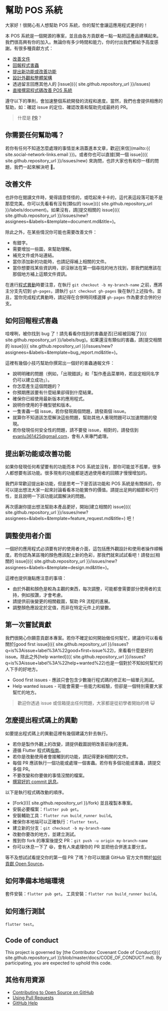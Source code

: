 # 幫助 POS 系統

大家好！很開心有人想幫助 POS 系統，你的幫忙會讓這應用程式更好的！

本 POS 系統是一個開源的專案，並且由各方貢獻者一點一點把這產品建構起來。我們很高興有你的加入。無論你有多少時間和能力，你的付出我們都給予高度感謝。有很多種貢獻方式：

- [改善文件](#改善文件)
- [回報程式害蟲](#如何回報程式害蟲)
- [提出新功能或改善功能](#提出新功能或改善功能)
- [設計外觀和整體架構](#調整使用者介面)
- 透過留言回應其他人的 [issue]({{ site.github.repository_url }}/issues)
- [直接撰寫程式碼改善 POS 系統](#怎麼提出程式碼上的異動)

遵守以下的準則，會加速整個系統開發的流程和進度。當然，我們也會提供相應的幫助，如：確認 issue 的定位、確認改善和幫助完成最終的 PR。

> 什麼是 [PR](https://gitbook.tw/chapters/github/pull-request.html)？

## 你需要任何幫助嗎？

若你有任何不知道怎麼處理的事情並未涵蓋進本文章，歡迎[來信](mailto:{{ site.social-network-links.email }})。或者你也可以直接[開一個 issue]({{ site.github.repository_url }}/issues/new) 來詢問，也許大家也有和你一樣的問題，我們一起來解決吧 😬。

## 改善文件

也許你在閱讀文件時，覺得語意怪怪的，或唸起來卡卡的，這代表這段落可能不是那麼完美。你可以先看看有沒有[類似的 issue]({{ site.github.repository_url }}/labels/document)。如果沒有，請[提交相關的 issue]({{ site.github.repository_url }}/issues/new?assignees=&labels=&template=document.md&title=)。

除此之外，在某些情況你可能也需要改善文件：

- 有錯字。
- 需要增加一些圖，來幫助理解。
- 補充文件或外站連結。
- 當你添加新的功能時，也請記得補上相關的文件。
- 當你想要找某些資訊時，卻沒辦法在第一個尋找的地方找到，那我們就應該在那個地方補上這類文件資訊。

在進行[程式異動](#怎麼提出程式碼上的異動)時要注意，在執行 `git checkout -b my-branch-name` 之前，應將主分支先切到 `gh-pages`，請執行 `git checkout gh-pages` 後在執行上述指令。並且，當你完成程式異動時，請記得在合併時同樣選擇 `gh-pages` 作為要求合併的分支。

## 如何回報程式害蟲

哇哩咧，被你找到 bug 了！請先看看你找到的害蟲是否[已經被回報了]({{ site.github.repository_url }}/labels/bug)。如果還沒有類似的害蟲，請[提交相關的 issue]({{ site.github.repository_url }}/issues/new?assignees=&labels=&template=bug_report.md&title=)。

這裡有幾個小技巧幫助你撰寫出一個好的害蟲通報文件：

- 說明明確的問題（例如，「出現錯誤」和「製作產品菜單時，若設定相同名字仍可以建立成功」）。
- 你怎麼產生這個問題的？
- 你預期應該要有什麼結果卻得到什麼結果。
- 確保你已經使用最新版本的應用程式。
- 說明你使用的手機型號和版本。
- 一隻害蟲一個 issue，若你發現兩個問題，請發兩個 issue。
- 就算你不知道該怎麼解決這些問題，幫助其他人重現問題可以加速問題的發現。
- 若你發現任何安全性的問題，請不要發 issue，相對的，請發信到 evanlu361425@gmail.com，會有人來專門處理。

## 提出新功能或改善功能

如果你發現任何希望要有的功能而本 POS 系統並沒有，那你可能並不孤單，很多人都想要有該功能。很多現有的功能都是透過使用者的回饋才慢慢增加的。

我們非常歡迎提出新功能，但是思考一下是否該功能和 POS 系統是有關係的，你可以提出想法大家一起來討論看看本功能實作的價值。請提出足夠的細節和可行性，並且說明一下該功能試圖解決的問題。

再次感謝你提出想法幫助本產品更好，開始[建立相關的 issue]({{ site.github.repository_url }}/issues/new?assignees=&labels=&template=feature_request.md&title=) 吧！

## 調整使用者介面

一個好的應用程式必須要有好的使用者介面，這包括應外觀設計和使用者操作順暢度。若你認為某區塊的顏色應該配上新的色彩，那我們就來試試看吧！請發出[相關的 issue]({{ site.github.repository_url }}/issues/new?assignees=&labels=&template=design.md&title=)。

這裡也提供幾點應注意的事項：

- 由於外觀和顏色是較為主觀的東西，每次調整，可能都會需要部分使用者的支持，例如按讚，才會考慮。
- 請提供前後變更的相關截圖，幫助 PR 流程的進展。
- 調整顏色應設定於定值，而非在特定元件上的變數。

## 第一次嘗試貢獻

我們很開心你願意貢獻本專案。若你不確定如何開始做任何幫忙，建議你可以看看關於[good first issue]({{ site.github.repository_url }}/issues?q=is%3Aissue+label%3A%22good+first+issue%22)，來看看什麼是好的 issue。除此之外[help wanted]({{ site.github.repository_url }}/issues?q=is%3Aissue+label%3A%22help+wanted%22)也是一個對於不知如何幫忙的人下手的好地方。

- Good first issues - 應該只會包含少數幾行程式碼的修正和一組單元測試。
- Help wanted issues - 可能會需要一些能力和經驗，但卻是一個特別需要大家幫忙的地方。

> 歡迎你透過 issue 或信箱提出任何問題，大家都是從初學者開始的唷 😺

## 怎麼提出程式碼上的異動

如要提出程式碼上的異動這裡有幾個建議方針去執行。

- 若你是製作外觀上的改變，請提供截圖說明改善前後的差異。
- 遵循 Flutter 程式碼[指南](https://github.com/flutter/flutter/wiki/Style-guide-for-Flutter-repo)。
- 若你是改動使用者會接觸到的功能，請記得更新相關的文件。
- 每個 PR 應該執行一個功能或處理一個害蟲。若你有多個功能或害蟲，請提交多個 PR。
- 不要改變和你要做的事情沒關的檔案。
- [撰寫好的 commit 訊息](https://tbaggery.com/2008/04/19/a-note-about-git-commit-messages.html)。

以下是執行程式碼改動的順序。

- [Fork]({{ site.github.repository_url }}/fork) 並且複製本專案。
- 安裝必要檔案：`flutter pub get`。
- 安裝輔助工具：`flutter run build_runner build`。
- 確保你本地端可以正確執行：`flutter test`。
- 建立新的分支：`git checkout -b my-branch-name`
- 改動你要改的地方，並建立測試。
- 推到你 fork 的專案後提交 PR：`git push -u origin my-branch-name`
- 你可以休息一下了 😆，會有人來處理你的 PR 並把他合併進主要分支。

等不及想試試看提交你的第一個 PR 了嗎？你可以閱讀 GitHub 官方文件關於[如何貢獻 Open Source](https://egghead.io/series/how-to-contribute-to-an-open-source-project-on-github)。

## 如何準備本地端環境

套件安裝：`flutter pub get`。
工具安裝：`flutter run build_runner build`。

## 如何進行測試

`flutter test`。

## Code of conduct

This project is governed by [the Contributor Covenant Code of Conduct]({{ site.github.repository_url }}/blob/master/docs/CODE_OF_CONDUCT.md). By participating, you are expected to uphold this code.

## 其他有用資源

- [Contributing to Open Source on GitHub](https://guides.github.com/activities/contributing-to-open-source/)
- [Using Pull Requests](https://help.github.com/articles/using-pull-requests/)
- [GitHub Help](https://help.github.com)
